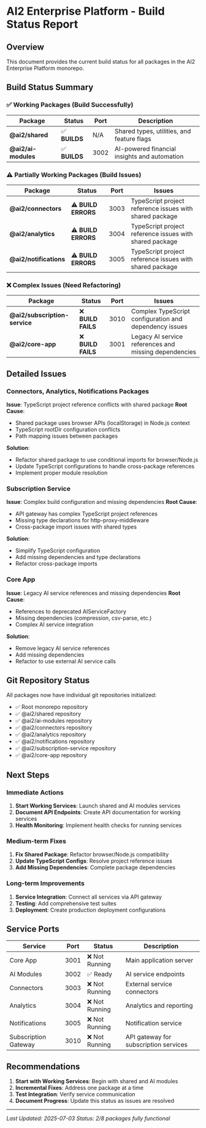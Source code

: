 # AI2 Enterprise Platform - Build Status Report

## Overview
This document provides the current build status for all packages in the AI2 Enterprise Platform monorepo.

## Build Status Summary

### ✅ Working Packages (Build Successfully)

| Package | Status | Port | Description |
|---------|--------|------|-------------|
| **@ai2/shared** | ✅ **BUILDS** | N/A | Shared types, utilities, and feature flags |
| **@ai2/ai-modules** | ✅ **BUILDS** | 3002 | AI-powered financial insights and automation |

### ⚠️ Partially Working Packages (Build Issues)

| Package | Status | Port | Issues |
|---------|--------|------|--------|
| **@ai2/connectors** | ⚠️ **BUILD ERRORS** | 3003 | TypeScript project reference issues with shared package |
| **@ai2/analytics** | ⚠️ **BUILD ERRORS** | 3004 | TypeScript project reference issues with shared package |
| **@ai2/notifications** | ⚠️ **BUILD ERRORS** | 3005 | TypeScript project reference issues with shared package |

### ❌ Complex Issues (Need Refactoring)

| Package | Status | Port | Issues |
|---------|--------|------|--------|
| **@ai2/subscription-service** | ❌ **BUILD FAILS** | 3010 | Complex TypeScript configuration and dependency issues |
| **@ai2/core-app** | ❌ **BUILD FAILS** | 3001 | Legacy AI service references and missing dependencies |

## Detailed Issues

### Connectors, Analytics, Notifications Packages
**Issue**: TypeScript project reference conflicts with shared package
**Root Cause**: 
- Shared package uses browser APIs (localStorage) in Node.js context
- TypeScript rootDir configuration conflicts
- Path mapping issues between packages

**Solution**: 
- Refactor shared package to use conditional imports for browser/Node.js
- Update TypeScript configurations to handle cross-package references
- Implement proper module resolution

### Subscription Service
**Issue**: Complex build configuration and missing dependencies
**Root Cause**:
- API gateway has complex TypeScript project references
- Missing type declarations for http-proxy-middleware
- Cross-package import issues with shared types

**Solution**:
- Simplify TypeScript configuration
- Add missing dependencies and type declarations
- Refactor cross-package imports

### Core App
**Issue**: Legacy AI service references and missing dependencies
**Root Cause**:
- References to deprecated AIServiceFactory
- Missing dependencies (compression, csv-parse, etc.)
- Complex AI service integration

**Solution**:
- Remove legacy AI service references
- Add missing dependencies
- Refactor to use external AI service calls

## Git Repository Status

All packages now have individual git repositories initialized:

- ✅ Root monorepo repository
- ✅ @ai2/shared repository
- ✅ @ai2/ai-modules repository  
- ✅ @ai2/connectors repository
- ✅ @ai2/analytics repository
- ✅ @ai2/notifications repository
- ✅ @ai2/subscription-service repository
- ✅ @ai2/core-app repository

## Next Steps

### Immediate Actions
1. **Start Working Services**: Launch shared and AI modules services
2. **Document API Endpoints**: Create API documentation for working services
3. **Health Monitoring**: Implement health checks for running services

### Medium-term Fixes
1. **Fix Shared Package**: Refactor browser/Node.js compatibility
2. **Update TypeScript Configs**: Resolve project reference issues
3. **Add Missing Dependencies**: Complete package dependencies

### Long-term Improvements
1. **Service Integration**: Connect all services via API gateway
2. **Testing**: Add comprehensive test suites
3. **Deployment**: Create production deployment configurations

## Service Ports

| Service | Port | Status | Description |
|---------|------|--------|-------------|
| Core App | 3001 | ❌ Not Running | Main application server |
| AI Modules | 3002 | ✅ Ready | AI service endpoints |
| Connectors | 3003 | ❌ Not Running | External service connectors |
| Analytics | 3004 | ❌ Not Running | Analytics and reporting |
| Notifications | 3005 | ❌ Not Running | Notification service |
| Subscription Gateway | 3010 | ❌ Not Running | API gateway for subscription services |

## Recommendations

1. **Start with Working Services**: Begin with shared and AI modules
2. **Incremental Fixes**: Address one package at a time
3. **Test Integration**: Verify service communication
4. **Document Progress**: Update this status as issues are resolved

---
*Last Updated: 2025-07-03*
*Status: 2/8 packages fully functional* 